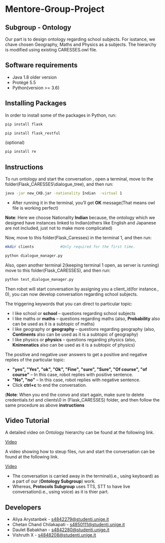 # Mentore-Group-Project 
## Subgroup - Ontology
Our part is to design ontology regarding school subjects. For isstance, we chave chosen Geography, Maths and Physics as a subjects. The hierarchy is modified using existing CARESSES.owl file. 

## Software requirements

* Java 1.8 older version
*	Protégé 5.5
*	Python(version >= 3.6)


## Installing Packages

In order to install some of the packages in Python, run:

```bash
pip install flask
```
```bash
pip install flask_restful
```
(optional)
```bash
pip install re
```


## Instructions

To run ontology and start the conversation , open a terminal, move to the folder(Flask_CARESSES\dialogue_tree), and then run: 

```bash
java -jar new_CKB.jar -nationality Indian  -virtual 1
```

* After running it in the terminal, you’ll get **OK** message(That means owl file is working perfect)

**Note**: Here we choose Nationality **Indian** because, the ontology which we designed have instances linked to Indian(others like English and Japanese are not included, just not to make more complicated)

Now, move to this folder(Flask_Caresses) in the terminal 1, and then run:

```bash
mkdir clients            #Only required for the first time.
```

```bash
python dialogue_manager.py 
```

Also, open another terminal 2(keeping terminal 1 open, as server is running) move to this folder(Flask_CARESSES), and then run:

```bash
python test_dialogue_manager.py 
```

Then robot will start conversation by assigning you a client_id(for instance., 0), you can now develop conversation regarding school subjects.

The triggering keywords that you can direct to particular topic:

* I like school or **school** – questions regarding school subjects
* I like maths or **maths** – questions regarding maths (also, **Probability** also can be used as it is a subtopic of maths)
* I like geography or **geography** – questions regarding geography (also, **Continents** also can be used as it is a subtopic of geography)
* I like physics or **physics** – questions regarding physics (also, **Knimenatics** also can be used as it is a subtopic of physics)

The positive and negative user answers to get a positive and negative replies of the particular topic:

* **"yes", "Yes", "ok", "Ok", "Fine", "sure", "Sure", "Of course", "of course"** – In this case, robot replies with positive sentence.
* **"No", "no"**  – In this case, robot replies with negative sentence.
* Click **ctrl+c** to end the conversation.

(**Note**: When you end the convo and start again, make sure to delete credentials.txt and clients\0  in (Flask_CARESSES) folder, and then follow the same procedure as above **instructions**

## Video Tutorial
A detailed video on Ontology hierarchy can be found at the following link.

[Video](https://unigeit.sharepoint.com/sites/GP_2RS-Subgroup2/Documenti%20condivisi/Registrazioni/New%20channel%20meeting-20210710_203138-Meeting%20Recording.mp4?web=1)

A video showing how to steup files, run and start the conversation can be found at the following link.

[Video](https://unigeit.sharepoint.com/sites/GP_2RS-Subgroup2/Documenti%20condivisi/Registrazioni/New%20channel%20meeting-20210710_202302-Meeting%20Recording.mp4?web=1)

* The conversation is carried away in the terminal(i.e., using keyboard) as a part of our (**Ontology Subgroup**) work. 
* Whereas, **Protocols Subgroup** uses TTS, STT to have live conversation(i.e., using voice) as it is thier part.  


## Developers

* Aliya Arystanbek - s4842279@studenti.unige.it 
* Chetan Chand Chilakapati - s4850111@studenti.unige.it 
* Daulet Babakhan - s4842280@studenti.unige.it
* Vishruth X - s4848208@studenti.unige.it


